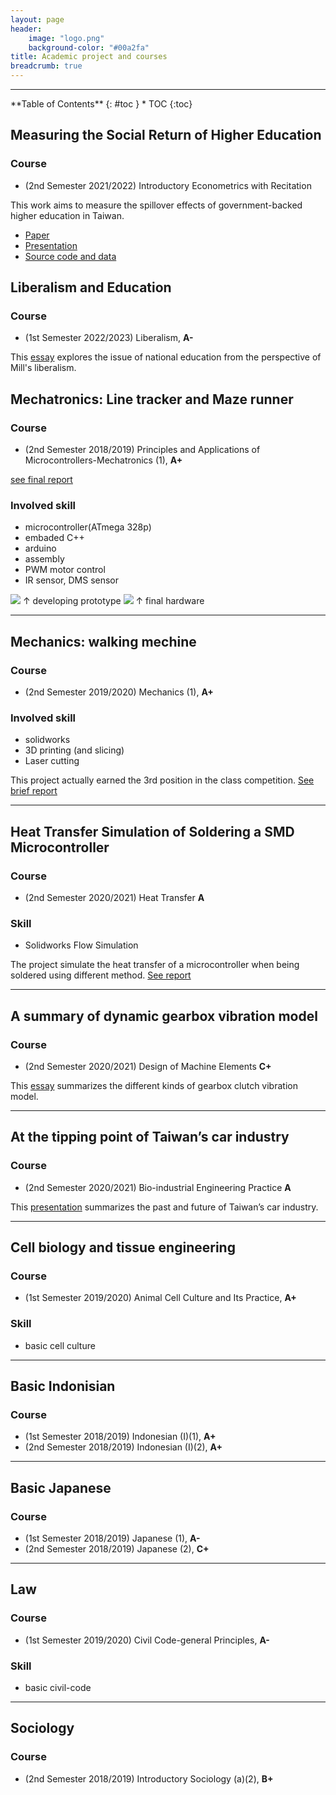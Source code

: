 ```yaml
---
layout: page
header:
    image: "logo.png"
    background-color: "#00a2fa"
title: Academic project and courses
breadcrumb: true
---
```

---
<div class="panel radius" markdown="1">
**Table of Contents**
{: #toc }
*  TOC
{:toc}
</div>

## Measuring the Social Return of Higher Education
### Course
- (2nd Semester 2021/2022) Introductory Econometrics with Recitation

This work aims to measure the spillover effects of government-backed higher education in Taiwan.
- [Paper](../../docs/econometric_paper.pdf)
- [Presentation](../../docs/econometric_beamer.pdf)
- [Source code and data](https://github.com/bencer3283/Social-Return-of-Higher-Education) 

## Liberalism and Education
### Course
- (1st Semester 2022/2023) Liberalism, **A-**

This [essay](../../docs/liberalism.pdf) explores the issue of national education from the perspective of Mill's liberalism.

## Mechatronics: Line tracker and Maze runner
### Course
- (2nd Semester 2018/2019) Principles and Applications of Microcontrollers-Mechatronics (1), **A+**

[see final report](https://bencer3283.github.io/docs/MachetronicsFinalReport.pdf)
### Involved skill
- microcontroller(ATmega 328p)
- embaded C++
- arduino
- assembly
- PWM motor control
- IR sensor, DMS sensor

![](https://i.imgur.com/nOpGfZM.jpg)
&uarr; developing prototype
![](https://i.imgur.com/aHJBKKO.png)
&uarr; final hardware

---

## Mechanics: walking mechine
### Course
-  (2nd Semester 2019/2020) Mechanics (1), **A+**

### Involved skill
- solidworks
- 3D printing (and slicing)
- Laser cutting

This project actually earned the 3rd position in the class competition. [See brief report](https://bencer3283.github.io/docs/mechanicsReport.pdf)

---

## Heat Transfer Simulation of Soldering a SMD Microcontroller
### Course
- (2nd Semester 2020/2021) Heat Transfer **A**

### Skill
- Solidworks Flow Simulation

The project simulate the heat transfer of a microcontroller when being soldered using different method. [See report](/../../docs/heattransfer.pdf) 

---

## A summary of dynamic gearbox vibration model
### Course
- (2nd Semester 2020/2021) Design of Machine Elements **C+**

This [essay](/../../docs/dme.pdf) summarizes the different kinds of gearbox clutch vibration model.

---

## At the tipping point of Taiwan’s car industry
### Course
- (2nd Semester 2020/2021) Bio-industrial Engineering Practice **A**

This [presentation](/../../docs/carindustry.pdf) summarizes the past and future of Taiwan’s car industry.

---

## Cell biology and tissue engineering
### Course
- (1st Semester 2019/2020) Animal Cell Culture and Its Practice, **A+**

### Skill
- basic cell culture

---

## Basic Indonisian
### Course
- (1st Semester 2018/2019) Indonesian (I)(1), **A+**
- (2nd Semester 2018/2019) Indonesian (I)(2), **A+**

---

## Basic Japanese
### Course
- (1st Semester 2018/2019) Japanese (1), **A-**
- (2nd Semester 2018/2019) Japanese (2), **C+**

---

## Law
### Course
- (1st Semester 2019/2020) Civil Code-general Principles, **A-**

### Skill
- basic civil-code

---

## Sociology
### Course
- (2nd Semester 2018/2019) Introductory Sociology (a)(2), **B+**